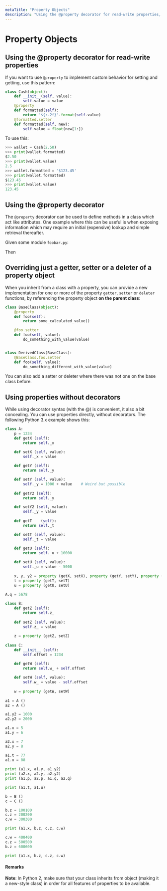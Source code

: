 ```yaml
---
metaTitle: "Property Objects"
description: "Using the @property decorator for read-write properties, Using the @property decorator, Overriding just a getter, setter or a deleter of a property object, Using properties without decorators"
---
```


# Property Objects




## Using the @property decorator for read-write properties


If you want to use `@property` to implement custom behavior for setting and getting, use this pattern:

```py
class Cash(object):
    def __init__(self, value):
        self.value = value
    @property
    def formatted(self):
        return '${:.2f}'.format(self.value)
    @formatted.setter
    def formatted(self, new):
        self.value = float(new[1:])

```

To use this:

```py
>>> wallet = Cash(2.50)
>>> print(wallet.formatted)
$2.50
>>> print(wallet.value)
2.5
>>> wallet.formatted = '$123.45'
>>> print(wallet.formatted)
$123.45
>>> print(wallet.value)
123.45

```



## Using the @property decorator


The `@property` decorator can be used to define methods in a class which act like attributes. One example where this can be useful is when exposing information which may require an initial (expensive) lookup and simple retrieval thereafter.

Given some module `foobar.py`:

Then



## Overriding just a getter, setter or a deleter of a property object


When you inherit from a class with a property, you can provide a new implementation for one or more of the property `getter`, `setter` or `deleter` functions, by referencing the property object **on the parent class**:

```py
class BaseClass(object):
    @property
    def foo(self):
        return some_calculated_value()

    @foo.setter
    def foo(self, value):
        do_something_with_value(value)


class DerivedClass(BaseClass):
    @BaseClass.foo.setter
    def foo(self, value):
        do_something_different_with_value(value)

```

You can also add a setter or deleter where there was not one on the base class before.



## Using properties without decorators


While using decorator syntax (with the @) is convenient, it also a bit concealing. You can use properties directly, without decorators. The following Python 3.x example shows this:

```py
class A:
    p = 1234
    def getX (self):
        return self._x

    def setX (self, value):
        self._x = value
            
    def getY (self):
        return self._y

    def setY (self, value):
        self._y = 1000 + value    # Weird but possible
        
    def getY2 (self):
        return self._y

    def setY2 (self, value):
        self._y = value
        
    def getT    (self):
        return self._t

    def setT (self, value):
        self._t = value
        
    def getU (self):
        return self._u + 10000

    def setU (self, value):
        self._u = value - 5000
            
    x, y, y2 = property (getX, setX), property (getY, setY), property (getY2, setY2)
    t = property (getT, setT)
    u = property (getU, setU)
    
A.q = 5678

class B:
    def getZ (self):
        return self.z_
    
    def setZ (self, value):
        self.z_ = value
        
    z = property (getZ, setZ)
    
class C:
    def __init__ (self):
        self.offset = 1234

    def getW (self):
        return self.w_ + self.offset
        
    def setW (self, value):
        self.w_ = value - self.offset
        
    w = property (getW, setW)
    
a1 = A ()
a2 = A ()

a1.y2 = 1000
a2.y2 = 2000

a1.x = 5
a1.y = 6

a2.x = 7
a2.y = 8

a1.t = 77
a1.u = 88
    
print (a1.x, a1.y, a1.y2)
print (a2.x, a2.y, a2.y2)
print (a1.p, a2.p, a1.q, a2.q)

print (a1.t, a1.u)

b = B ()
c = C ()

b.z = 100100
c.z = 200200
c.w = 300300

print (a1.x, b.z, c.z, c.w)

c.w = 400400
c.z = 500500
b.z = 600600

print (a1.x, b.z, c.z, c.w)

```



#### Remarks


**Note**: In Python 2, make sure that your class inherits from object (making it a new-style class) in order for all features of properties to be available.

